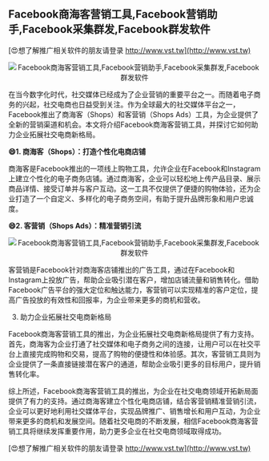 ## **Facebook商海客营销工具,Facebook营销助手,Facebook采集群发,Facebook群发软件**

[😍想了解推广相关软件的朋友请登录 http://www.vst.tw](http://www.vst.tw)

 <center><img src="https://vst.tw/MP4/tuiguang/png/1.png" alt="Facebook商海客营销工具,Facebook营销助手,Facebook采集群发,Facebook群发软件"></center>

在当今数字化时代，社交媒体已经成为了企业营销的重要平台之一。而随着电子商务的兴起，社交电商也日益受到关注。作为全球最大的社交媒体平台之一，Facebook推出了商海客（Shops）和客营销（Shops Ads）工具，为企业提供了全新的营销渠道和机会。本文将介绍Facebook商海客营销工具，并探讨它如何助力企业拓展社交电商新格局。

**😄1. 商海客（Shops）：打造个性化电商店铺**

商海客是Facebook推出的一项线上购物工具，允许企业在Facebook和Instagram上建立个性化的电子商务店铺。通过商海客，企业可以轻松地上传产品目录、展示商品详情、接受订单并与客户互动。这一工具不仅提供了便捷的购物体验，还为企业打造了一个自定义、多样化的电子商务空间，有助于提升品牌形象和用户忠诚度。

**😄2. 客营销（Shops Ads）：精准营销引流**

 <center><img src="https://vst.tw/MP4/tuiguang/png/1.png" alt="Facebook商海客营销工具,Facebook营销助手,Facebook采集群发,Facebook群发软件"></center>

客营销是Facebook针对商海客店铺推出的广告工具，通过在Facebook和Instagram上投放广告，帮助企业吸引潜在客户，增加店铺流量和销售转化。借助Facebook广告平台的强大定位和触达能力，客营销可以实现精准的客户定位，提高广告投放的有效性和回报率，为企业带来更多的商机和营收。

3. 助力企业拓展社交电商新格局

Facebook商海客营销工具的推出，为企业拓展社交电商新格局提供了有力支持。首先，商海客为企业打通了社交媒体和电子商务之间的连接，让用户可以在社交平台上直接完成购物和交易，提高了购物的便捷性和体验感。其次，客营销工具则为企业提供了一条直接链接潜在客户的通道，帮助企业吸引更多的目标用户，提升销售转化率。

综上所述，Facebook商海客营销工具的推出，为企业在社交电商领域开拓新局面提供了有力的支持。通过商海客建立个性化电商店铺，结合客营销精准营销引流，企业可以更好地利用社交媒体平台，实现品牌推广、销售增长和用户互动，为企业带来更多的商机和发展空间。随着社交电商的不断发展，相信Facebook商海客营销工具将继续发挥重要作用，助力更多企业在社交电商领域取得成功。

[😍想了解推广相关软件的朋友请登录 http://www.vst.tw](http://www.vst.tw)



